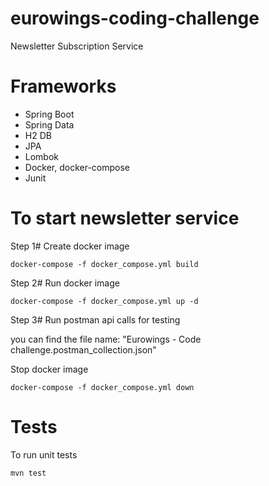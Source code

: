 # eurowings-coding-challenge
Newsletter Subscription Service


# Frameworks 
- Spring Boot
- Spring Data
- H2 DB
- JPA
- Lombok
- Docker, docker-compose
- Junit


# To start newsletter service

Step 1# Create docker image

	docker-compose -f docker_compose.yml build

Step 2# Run docker image
	
	docker-compose -f docker_compose.yml up -d

Step 3# Run postman api calls for testing 
    
   you can find the file name: "Eurowings - Code challenge.postman_collection.json"

	
Stop docker image
	
	docker-compose -f docker_compose.yml down

# Tests
To run unit tests
    
    mvn test